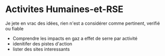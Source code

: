 # Activites Humaines-et-RSE
Je jete en vrac des idées, rien n'est a considérer comme pertinent, verifié ou fiable

* Comprendre les impacts en gaz a effet de serre par activité
* idenitifer des pistes d'action
* lister des sites interessants
